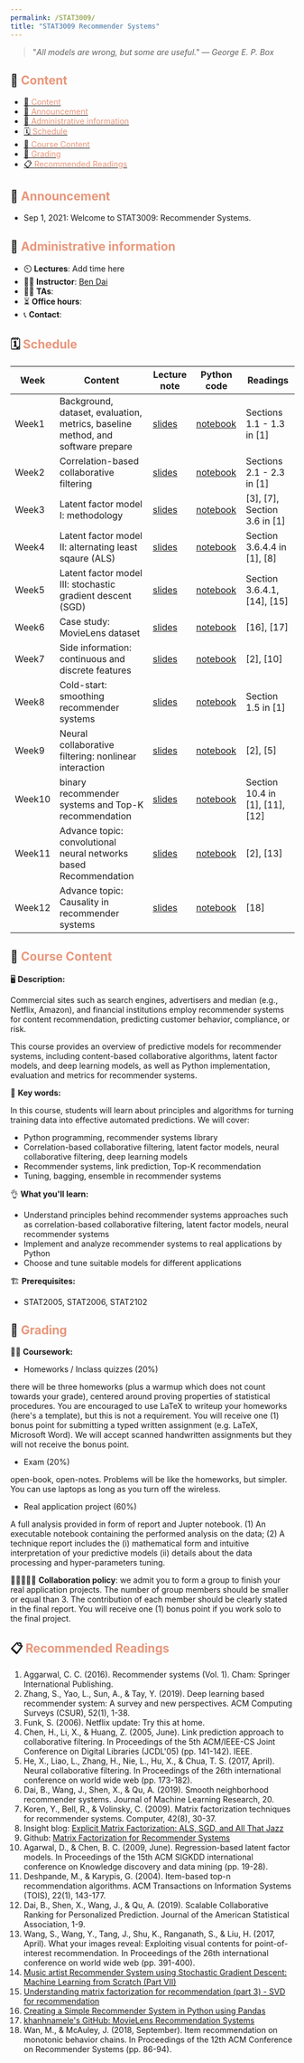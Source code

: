 ```yaml
---
permalink: /STAT3009/
title: "STAT3009 Recommender Systems"
---
```


> "*All models are wrong, but some are useful." — George E. P. Box*

## 📃 <span style="color:DarkSalmon"> Content </span>

- [📃 <span style="color:DarkSalmon"> Content </span>](#--content-)
- [💬 <span style="color:DarkSalmon"> Announcement </span>](#--announcement-)
- [📝 <span style="color:DarkSalmon"> Administrative information </span>](#--administrative-information-)
- [🗓️ <span style="color:DarkSalmon"> Schedule </span>](#️--schedule-)
- [🧾 <span style="color:DarkSalmon"> Course Content </span>](#--course-content-)
- [💯 <span style="color:DarkSalmon"> Grading </span>](#--grading-)
- [📋 <span style="color:DarkSalmon"> Recommended Readings </span>](#--recommended-readings-)


## 💬 <span style="color:DarkSalmon"> Announcement </span> 

- Sep 1, 2021: Welcome to STAT3009: Recommender Systems.

## 📝 <span style="color:DarkSalmon"> Administrative information </span>

- ⏲️ **Lectures**: Add time here
- 👨‍🏫 **Instructor**: [Ben Dai](http://www.bendai.org)
- 👨‍💼 **TAs**:
- ⏳ **Office hours**:
- 📞 **Contact**:

## 🗓️ <span style="color:DarkSalmon"> Schedule </span>

| Week | Content | Lecture note | Python code | Readings |
| --- | --- | --- | --- | --- |
| Week1 | Background, dataset, evaluation, metrics, baseline method, and software prepare | [slides]() | [notebook]() | Sections 1.1 - 1.3 in [1] |
| Week2 | Correlation-based collaborative filtering | [slides]() | [notebook]() | Sections 2.1 - 2.3 in [1] |
| Week3 | Latent factor model I: methodology | [slides]() | [notebook]() | [3], [7], Section 3.6 in [1] |
| Week4 | Latent factor model II: alternating least sqaure (ALS) | [slides]() | [notebook]() | Section 3.6.4.4 in [1], [8] |
| Week5 | Latent factor model III: stochastic gradient descent (SGD) | [slides]() | [notebook]() | Section 3.6.4.1, [14], [15] |
| Week6 | Case study: MovieLens dataset | [slides]() | [notebook]() | [16], [17] |
| Week7 | Side information: continuous and discrete features | [slides]() | [notebook]() | [2], [10] |
| Week8 | Cold-start: smoothing recommender systems | [slides]() | [notebook]() | Section 1.5 in [1] |
| Week9 | Neural collaborative filtering: nonlinear interaction | [slides]() | [notebook]() | [2], [5] |
| Week10 | binary recommender systems and Top-K recommendation | [slides]() | [notebook]() | Section 10.4 in [1], [11], [12] |
| Week11 | Advance topic: convolutional neural networks based Recommendation | [slides]() | [notebook]() | [2], [13] |
| Week12 | Advance topic: Causality in recommender systems | [slides]() | [notebook]() | [18] |

## 🧾 <span style="color:DarkSalmon"> Course Content </span> 

🖥️ **Description:**

Commercial sites such as search engines, advertisers and median (e.g., Netflix, Amazon), and financial institutions employ recommender systems for content recommendation, predicting customer behavior, compliance, or risk.

This course provides an overview of predictive models for recommender systems, including content-based collaborative algorithms, latent factor models, and deep learning models, as well as Python implementation, evaluation and metrics for recommender systems.

🔑 **Key words:**

In this course, students will learn about principles and algorithms for turning training data into effective automated predictions. We will cover:

- Python programming, recommender systems library
- Correlation-based collaborative filtering, latent factor models, neural collaborative filtering, deep learning models
- Recommender systems, link prediction, Top-K recommendation
- Tuning, bagging, ensemble in recommender systems

👌 **What you'll learn:**

- Understand principles behind recommender systems approaches such as correlation-based collaborative filtering, latent factor models, neural recommender systems
- Implement and analyze recommender systems to real applications by Python
- Choose and tune suitable models for different applications

🏗️ **Prerequisites:**

- STAT2005, STAT2006, STAT2102

## 💯 <span style="color:DarkSalmon"> Grading </span>

👨‍💻 **Coursework:**

- Homeworks / Inclass quizzes (20%)

there will be three homeworks (plus a warmup which does not count towards your grade), centered around proving properties of statistical procedures. You are encouraged to use LaTeX to writeup your homeworks (here's a template), but this is not a requirement. You will receive one (1) bonus point for submitting a typed written assignment (e.g. LaTeX, Microsoft Word). We will accept scanned handwritten assignments but they will not receive the bonus point.

- Exam (20%)

open-book, open-notes. Problems will be like the homeworks, but simpler. You can use laptops as long as you turn off the wireless.

- Real application project (60%)

A full analysis provided in form of report and Jupter notebook. (1) An executable notebook containing the performed analysis on the data; (2) A technique report includes the (i) mathematical form and intuitive interpretation of your predictive models (ii) details about the data processing and hyper-parameters tuning. 

👨🏻‍🤝‍👨🏾 **Collaboration policy**: we admit you to form a group to finish your real application projects. The number of group members should be smaller or equal than 3. The contribution of each member should be clearly stated in the final report. You will receive one (1) bonus point if you work solo to the final project.

## 📋 <span style="color:DarkSalmon"> Recommended Readings </span>

1. Aggarwal, C. C. (2016). Recommender systems (Vol. 1). Cham: Springer International Publishing.
2. Zhang, S., Yao, L., Sun, A., & Tay, Y. (2019). Deep learning based recommender system: A survey and new perspectives. ACM Computing Surveys (CSUR), 52(1), 1-38.
3. Funk, S. (2006). Netflix update: Try this at home.
4. Chen, H., Li, X., & Huang, Z. (2005, June). Link prediction approach to collaborative filtering. In Proceedings of the 5th ACM/IEEE-CS Joint Conference on Digital Libraries (JCDL'05) (pp. 141-142). IEEE.
5. He, X., Liao, L., Zhang, H., Nie, L., Hu, X., & Chua, T. S. (2017, April). Neural collaborative filtering. In Proceedings of the 26th international conference on world wide web (pp. 173-182).
6. Dai, B., Wang, J., Shen, X., & Qu, A. (2019). Smooth neighborhood recommender systems. Journal of Machine Learning Research, 20.
7. Koren, Y., Bell, R., & Volinsky, C. (2009). Matrix factorization techniques for recommender systems. Computer, 42(8), 30-37.
8. Insight blog: [Explicit Matrix Factorization: ALS, SGD, and All That Jazz](https://blog.insightdatascience.com/explicit-matrix-factorization-als-sgd-and-all-that-jazz-b00e4d9b21ea)
9. Github: [Matrix Factorization for Recommender Systems](https://everdark.github.io/k9/notebooks/ml/matrix_factorization/matrix_factorization.nb.html)
10. Agarwal, D., & Chen, B. C. (2009, June). Regression-based latent factor models. In Proceedings of the 15th ACM SIGKDD international conference on Knowledge discovery and data mining (pp. 19-28).
11. Deshpande, M., & Karypis, G. (2004). Item-based top-n recommendation algorithms. ACM Transactions on Information Systems (TOIS), 22(1), 143-177.
12. Dai, B., Shen, X., Wang, J., & Qu, A. (2019). Scalable Collaborative Ranking for Personalized Prediction. Journal of the American Statistical Association, 1-9.
13. Wang, S., Wang, Y., Tang, J., Shu, K., Ranganath, S., & Liu, H. (2017, April). What your images reveal: Exploiting visual contents for point-of-interest recommendation. In Proceedings of the 26th international conference on world wide web (pp. 391-400).
14. [Music artist Recommender System using Stochastic Gradient Descent: Machine Learning from Scratch (Part VII)](https://towardsdatascience.com/music-artist-recommender-system-using-stochastic-gradient-descent-machine-learning-from-scratch-5f2f1aae972c)
15. [Understanding matrix factorization for recommendation (part 3) - SVD for recommendation](http://nicolas-hug.com/blog/matrix_facto_3)
16. [Creating a Simple Recommender System in Python using Pandas](https://stackabuse.com/creating-a-simple-recommender-system-in-python-using-pandas/)
17. [khanhnamele's GitHub: MovieLens Recommendation Systems](https://github.com/khanhnamle1994/movielens)
18. Wan, M., & McAuley, J. (2018, September). Item recommendation on monotonic behavior chains. In Proceedings of the 12th ACM Conference on Recommender Systems (pp. 86-94).